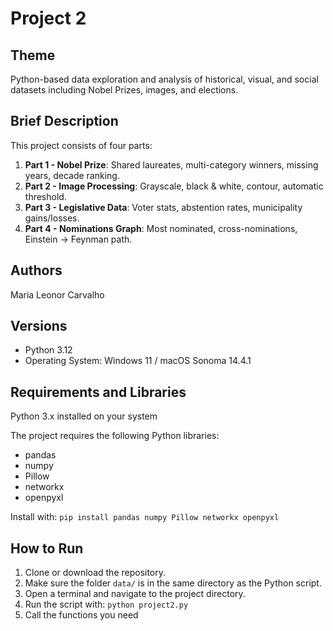 # Project 2

## Theme
Python-based data exploration and analysis of historical, visual, and social datasets including Nobel Prizes, images, and elections.

## Brief Description
This project consists of four parts:
1. **Part 1 - Nobel Prize**: Shared laureates, multi-category winners, missing years, decade ranking.
2. **Part 2 - Image Processing**: Grayscale, black & white, contour, automatic threshold.
3. **Part 3 - Legislative Data**: Voter stats, abstention rates, municipality gains/losses.
4. **Part 4 - Nominations Graph**: Most nominated, cross-nominations, Einstein → Feynman path.

## Authors
Maria Leonor Carvalho

## Versions
- Python 3.12
- Operating System: Windows 11 / macOS Sonoma 14.4.1

## Requirements and Libraries
Python 3.x installed on your system

The project requires the following Python libraries:
- pandas
- numpy
- Pillow
- networkx
- openpyxl
  
Install with: ```pip install pandas numpy Pillow networkx openpyxl```

## How to Run
1. Clone or download the repository.
2. Make sure the folder `data/` is in the same directory as the Python script.
3. Open a terminal and navigate to the project directory.
3. Run the script with: ```python project2.py```
4. Call the functions you need
